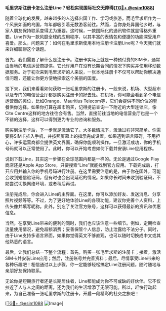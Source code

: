 **毛里求斯注册卡怎么注册Line？轻松实现国际社交无障碍[[TG💪+ @esim1088](https://t.me/s/esim1088)]**

随着全球化的发展，越来越多的人选择出国工作、学习或旅游。而毛里求斯作为一个风景如画的岛国，每年都吸引着无数游客前往。然而，当你身处异国他乡时，与家人朋友保持联系变得尤为重要。这时候，一款国际化的通讯软件就显得格外重要。Line作为一款风靡全球的应用程序，以其丰富的表情包和便捷的功能深受用户喜爱。那么，问题来了：如何在毛里求斯使用本地注册卡注册Line呢？今天我们就来详细聊聊这个话题。

首先，我们需要了解什么是注册卡。注册卡实际上就是一种预付费的SIM卡，通常由当地的电信运营商提供。它允许用户在没有长期合同的情况下购买并使用移动数据服务。对于初次来到毛里求斯的人来说，一张本地注册卡不仅可以帮助你解决通信问题，还能让你更方便地探索这个美丽的国度。

接下来，我们来看看如何获取一张毛里求斯的注册卡。一般来说，机场、大型超市以及专门的电信营业厅都是购买注册卡的好去处。在机场，你可能会看到多个电信运营商的摊位，比如Orange、Mauritius Telecom等，它们会提供不同价位的套餐供你选择。如果你打算在超市购买，记得提前查询一下附近的大型连锁店，像Cite Centre这样的地方往往会有售。当然，直接前往当地的电信营业厅也是一个不错的选择，这样可以得到更为专业的咨询和服务。

购买到注册卡后，下一步就是激活它了。大多数情况下，激活过程非常简单。你需要将SIM卡插入手机，并按照屏幕上的指示完成设置。如果遇到语言障碍，不用担心，许多运营商都会提供英文界面，确保你能顺利操作。一旦激活成功，你的手机号码就可以正常使用了。此时，你可以开始考虑如何下载并安装Line应用程序。

说到下载Line，其实这一步骤在全球范围内都是一样的。无论是通过Google Play商店还是Apple App Store，只要搜索“Line”就能找到官方应用。下载完成后，打开应用并输入你的手机号码进行注册。在这里需要注意的是，由于你在国外，可能会收到短信验证码，但有时也会出现延迟的情况。如果你长时间未收到验证码，不妨尝试切换网络环境，或者稍后再试。

注册完成后，你会进入Line的主界面。在这里，你可以添加好友、发送消息、分享照片视频等等。不过，为了更好地体验Line的各项功能，建议你完善个人资料，上传头像并填写昵称。此外，别忘了关注官方账号，这样可以获得最新的资讯和优惠信息。

当然，在享受Line带来的便利的同时，我们也应该注意一些细节。例如，定期检查流量使用情况，避免超额消费；妥善保管个人信息，防止泄露给不法分子。同时，由于Line支持多语言界面，如果你觉得英文不够直观，也可以随时切换成中文或其他熟悉的语言。

最后，让我们总结一下整个流程：首先，购买一张毛里求斯的注册卡；接着，激活SIM卡并安装Line应用；然后，注册账号并完善资料；最后，尽情享受Line带来的各种乐趣吧！相信通过以上步骤，你一定能够轻松搞定Line注册问题，随时随地与亲朋好友保持联系。

无论你是短期旅行者还是长期居住者，Line都能成为你不可或缺的好伙伴。它不仅拉近了人与人之间的距离，还为我们的生活增添了无限可能。所以，赶快行动起来，为自己准备一张毛里求斯的注册卡，开启一段精彩的社交之旅吧！

[[TG💪+ @esim1088](https://t.me/s/esim1088) ![Image](https://i.postimg.cc/4NQfJmqS/Snipaste-2025-05-13-00-14-12.png)]